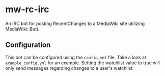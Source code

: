 # mw-rc-irc
An IRC bot for posting RecentChanges to a MediaWiki site utilizing MediaWiki::Butt.

## Configuration
This bot can be configured using the `config.yml` file. Take a look at `example_config.yml` for an example. Setting the watchlist value to true will only send messages regarding changes to a user's watchlist.